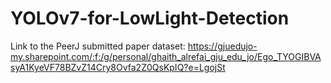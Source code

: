 # YOLOv7-for-LowLight-Detection

Link to the PeerJ submitted paper dataset:
https://gjuedujo-my.sharepoint.com/:f:/g/personal/ghaith_alrefai_gju_edu_jo/Ego_TYOGIBVAsyA1KyeVF78BZvZ14Cry8Ovfa2Z0QsKpIQ?e=LgojSt
